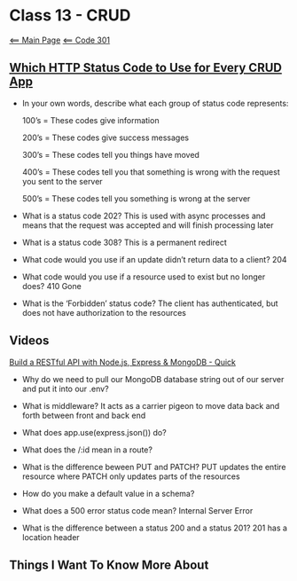 # Class 13 - CRUD

[<== Main Page](../README.md)
[<== Code 301](../code301/code301.md)

## [Which HTTP Status Code to Use for Every CRUD App](https://www.moesif.com/blog/technical/api-design/Which-HTTP-Status-Code-To-Use-For-Every-CRUD-App/)

- In your own words, describe what each group of status code represents:
  
  100’s = These codes give information

  200’s = These codes give success messages
  
  300’s = These codes tell you things have moved

  400’s = These codes tell you that something is wrong with the request you sent to the server

  500’s = These codes tell you something is wrong at the server

- What is a status code 202? This is used with async processes and means that the request was accepted and will finish processing later

- What is a status code 308? This is a permanent redirect

- What code would you use if an update didn’t return data to a client?  204

- What code would you use if a resource used to exist but no longer does? 410 Gone

- What is the ‘Forbidden’ status code? The client has authenticated, but does not have authorization to the resources

## Videos

[Build a RESTful API with Node.js, Express & MongoDB - Quick](https://www.youtube.com/channel/UCFbNIlppjAuEX4znoulh0Cw)

- Why do we need to pull our MongoDB database string out of our server and put it into our .env?

- What is middleware? It acts as a carrier pigeon to move data back and forth between front and back end

- What does app.use(express.json()) do?

- What does the /:id mean in a route?

- What is the difference beween PUT and PATCH? PUT updates the entire resource where PATCH only updates parts of the resources

- How do you make a default value in a schema?

- What does a 500 error status code mean? Internal Server Error

- What is the difference between a status 200 and a status 201? 201 has a location header

## Things I Want To Know More About 
